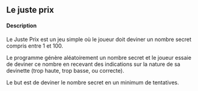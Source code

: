 <h2>Le juste prix</h2>

<h4>Description</h4>

<p>Le Juste Prix est un jeu simple où le joueur doit deviner un nombre secret compris entre 1 et 100.</p>
<p>Le programme génère aléatoirement un nombre secret et le joueur essaie de deviner ce nombre en recevant des indications sur la nature de sa devinette (trop haute, trop basse, ou correcte).</p>
<p>Le but est de deviner le nombre secret en un minimum de tentatives.</p>
